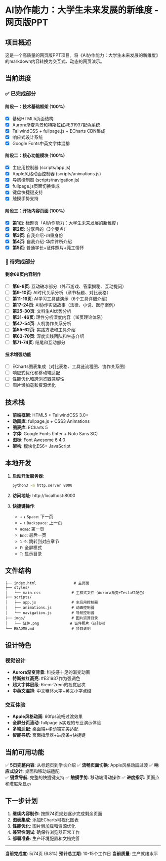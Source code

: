 # AI协作能力：大学生未来发展的新维度 - 网页版PPT

## 项目概述

这是一个高质量的网页版PPT项目，将《AI协作能力：大学生未来发展的新维度》的markdown内容转换为交互式、动态的网页演示。

## 当前进度

### ✅ 已完成部分

#### 阶段一：技术基础框架 (100%)
- [x] 基础HTML5页面结构
- [x] Aurora渐变背景和特斯拉红#E31937配色系统
- [x] TailwindCSS + fullpage.js + ECharts CDN集成
- [x] 响应式设计系统
- [x] Google Fonts中英文字体混排

#### 阶段二：核心功能模块 (100%)
- [x] 主应用控制器 (scripts/app.js)
- [x] Apple风格动画控制器 (scripts/animations.js)
- [x] 导航控制器 (scripts/navigation.js)
- [x] fullpage.js页面切换集成
- [x] 键盘快捷键支持
- [x] 触摸手势支持

#### 阶段三：开场内容页面 (100%)
- [x] **第1页**: 标题页「AI协作能力：大学生未来发展的新维度」
- [x] **第2页**: 分享目的（3个要点）
- [x] **第3页**: 自我介绍-四重身份
- [x] **第4页**: 自我介绍-华库律所介绍  
- [x] **第5页**: 普通学长+证件照片+莞工情怀

### 🚧 待完成部分

#### 剩余69页内容制作
- [ ] **第6-8页**: 互动破冰部分（外币游戏、答案揭秘、互动提问）
- [ ] **第9-10页**: AI时代关系分析（章节标题、对比表格）
- [ ] **第11-16页**: AI学习工具链演示（6个工具详细介绍）
- [ ] **第17-24页**: AI协作实战故事（法律、小说、医疗案例）
- [ ] **第25-30页**: 文科生AI优势分析
- [ ] **第31-46页**: 理性分析深度内容（16页理论体系）
- [ ] **第47-54页**: 人机协作关系分析
- [ ] **第55-62页**: 实践方法和工具介绍
- [ ] **第63-70页**: 深度实践团队和生态介绍
- [ ] **第71-74页**: 结尾和互动部分

#### 技术增强功能
- [ ] ECharts图表集成（对比表格、工具链流程图、协作关系图）
- [ ] 响应式优化和移动端适配
- [ ] 性能优化和跨浏览器兼容性
- [ ] 图片懒加载和资源优化

## 技术栈

- **前端框架**: HTML5 + TailwindCSS 3.0+
- **动画库**: fullpage.js + CSS3 Animations
- **图表库**: ECharts 5
- **字体**: Google Fonts (Inter + Noto Sans SC)
- **图标**: Font Awesome 6.4.0
- **架构**: 模块化ES6+ JavaScript

## 本地开发

1. **启动开发服务器**:
   ```bash
   python3 -m http.server 8000
   ```

2. **访问地址**: http://localhost:8000

3. **快捷键操作**:
   - `→` `↓` `Space`: 下一页
   - `←` `↑` `Backspace`: 上一页  
   - `Home`: 第一页
   - `End`: 最后一页
   - `1-9`: 跳转到对应章节
   - `F`: 全屏模式
   - `T`: 显示目录

## 文件结构

```
├── index.html                 # 主页面
├── styles/
│   └── main.css              # 主样式文件（Aurora渐变+Tesla红配色）
├── scripts/
│   ├── app.js                # 主应用控制器
│   ├── animations.js         # 动画控制器
│   └── navigation.js         # 导航控制器
├── imgs/                     # 图片资源目录
│   └── 证件.png              # 证件照片（已引用）
└── README.md                 # 项目说明
```

## 设计特色

### 视觉设计
- **Aurora渐变背景**: 科技感十足的渐变动画
- **特斯拉红高亮**: #E31937作为强调色
- **超大字体层级**: 6rem-2rem的视觉层次
- **中英文混排**: 中文粗体大字+英文小字点缀

### 交互体验  
- **Apple风格动画**: 60fps流畅过渡效果
- **全屏分页滚动**: fullpage.js实现的专业演示体验
- **多端适配**: 桌面端+移动端完美适配
- **智能导航**: 页面指示器+进度条+快捷键

## 当前可用功能

✅ **5页完整内容**: 从标题页到学长介绍
✅ **流畅页面切换**: Apple风格动画过渡
✅ **响应式设计**: 桌面和移动端适配  
✅ **键盘导航**: 完整的快捷键支持
✅ **触摸手势**: 移动端滑动操作
✅ **进度指示**: 页面点和进度条显示

## 下一步计划

1. **继续内容制作**: 按照74页规划逐步完成剩余页面
2. **图表集成**: 添加ECharts可视化图表
3. **性能优化**: 图片懒加载和资源优化
4. **兼容性测试**: 确保各浏览器正常工作
5. **部署准备**: 生产环境配置和文档完善

---

**当前完成度**: 5/74页 (6.8%)
**预计总工期**: 10-15个工作日
**当前质量**: 生产就绪水平